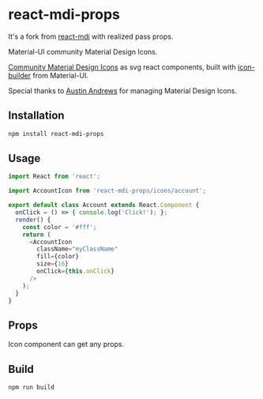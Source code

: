 # react-mdi-props

It's a fork from [react-mdi](https://github.com/gabriel-miranda/react-mdi) with realized pass props.

Material-UI community Material Design Icons.

[Community Material Design Icons](https://materialdesignicons.com/) as svg react components, built with [icon-builder](https://github.com/gabriel-miranda/material-ui/tree/master/icon-builder) from Material-UI.

Special thanks to [Austin Andrews](https://github.com/Templarian) for managing Material Design Icons.

## Installation

```sh
npm install react-mdi-props
```

## Usage

```js
import React from 'react';

import AccountIcon from 'react-mdi-props/icons/account';

export default class Account extends React.Component {
  onClick = () => { console.log('Click!'); };
  render() {
    const color = '#fff';
    return (
      <AccountIcon
        className="myClassName"
        fill={color}
        size={16}
        onClick={this.onClick}
      />
    );
  }
}
```

## Props
Icon component can get any props.

## Build

```sh
npm run build
```
